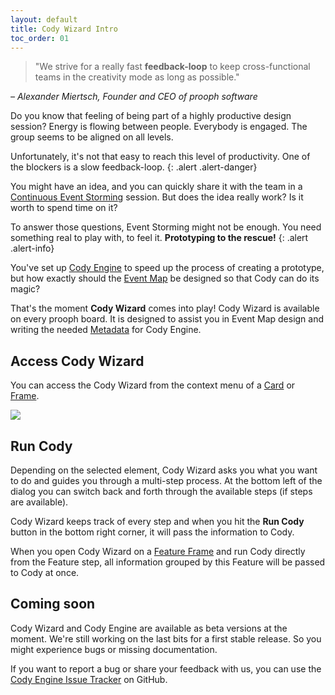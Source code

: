 ```yaml
---
layout: default
title: Cody Wizard Intro
toc_order: 01
---
```


> "We strive for a really fast **feedback-loop** to keep cross-functional teams in the creativity mode as long as possible."

*– Alexander Miertsch, Founder and CEO of prooph software*

Do you know that feeling of being part of a highly productive design session? Energy is flowing between people. Everybody is
engaged. The group seems to be aligned on all levels. 

Unfortunately, it's not that easy to reach this level of productivity. One of the blockers is a slow feedback-loop.
{: .alert .alert-danger}

You might have an idea, and you can quickly share it with the team in a [Continuous Event Storming]({{site.baseUrl}}/continuous_event_storming/what-is-continuous-event-storming.html) session.
But does the idea really work? Is it worth to spend time on it?

To answer those questions, Event Storming might not be enough. You need something real to play with, to feel it. **Prototyping to the rescue!**
{: .alert .alert-info}

You've set up [Cody Engine]({{site.baseUrl}}/cody_engine/introduction.html) to speed up the process of creating a prototype, but how exactly should the 
[Event Map]({{site.baseUrl}}/continuous_event_storming/event-map-design.html) be designed so that Cody can do its magic?

That's the moment **Cody Wizard** comes into play! Cody Wizard is available on every prooph board. It is designed to assist you in Event Map design
and writing the needed [Metadata]({{site.baseUrl}}/board_workspace/Metadata.html) for Cody Engine.

## Access Cody Wizard

You can access the Cody Wizard from the context menu of a [Card]({{site.baseUrl}}/board_workspace/Cards.html) or [Frame]({{site.baseUrl}}/board_workspace/Frames.html).

<a href="{{site.baseurl}}/assets/images/cody-wizard/open_cody_wizard.gif" data-lightbox="Open Cody Wizard" data-title="Open Cody Wizard">
    <span class="lightbox-indicator"></span>
    <img src="{{site.baseurl}}/assets/images/cody-wizard/open_cody_wizard.gif" />
</a>

## Run Cody

Depending on the selected element, Cody Wizard asks you what you want to do and guides you through a multi-step process.
At the bottom left of the dialog you can switch back and forth through the available steps (if steps are available).

Cody Wizard keeps track of every step and when you hit the **Run Cody** button in the bottom right corner, it will pass
the information to Cody. 

When you open Cody Wizard on a [Feature Frame]({{site.baseUrl}}/board_workspace/Frames.html#feature-frame) and run Cody directly from
the Feature step, all information grouped by this Feature will be passed to Cody at once.


## Coming soon

Cody Wizard and Cody Engine are available as beta versions at the moment. We're still working on the last bits for a first stable release.
So you might experience bugs or missing documentation. 

If you want to report a bug or share your feedback with us, you can use the [Cody Engine Issue Tracker](https://github.com/proophboard/cody-engine/issues) on GitHub.
